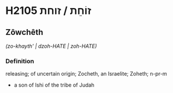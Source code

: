 # H2105 זוֹחֵת / זוחת

## Zôwchêth

_(zo-khayth' | dzoh-HATE | zoh-HATE)_

### Definition

releasing; of uncertain origin; Zocheth, an Israelite; Zoheth; n-pr-m

- a son of Ishi of the tribe of Judah
